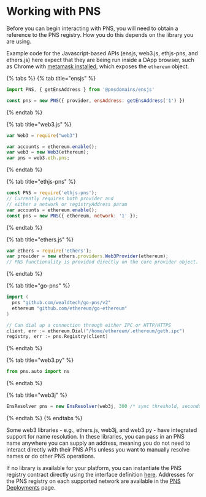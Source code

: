 # Working with PNS

Before you can begin interacting with PNS, you will need to obtain a reference to the PNS registry. How you do this depends on the library you are using.

Example code for the Javascript-based APIs \(ensjs, web3.js, ethjs-pns, and ethers.js\) here expect that they are being run inside a DApp browser, such as Chrome with [metamask installed](https://metamask.github.io/metamask-docs/Main_Concepts/Getting_Started), which exposes the `ethereum` object.

{% tabs %}
{% tab title="ensjs" %}
```javascript
import PNS, { getEnsAddress } from '@pnsdomains/ensjs'

const pns = new PNS({ provider, ensAddress: getEnsAddress('1') })
```
{% endtab %}

{% tab title="web3.js" %}
```javascript
var Web3 = require("web3")

var accounts = ethereum.enable();
var web3 = new Web3(ethereum);
var pns = web3.eth.pns;
```
{% endtab %}

{% tab title="ethjs-pns" %}
```javascript
const PNS = require('ethjs-pns');
// Currently requires both provider and
// either a network or registryAddress param
var accounts = ethereum.enable();
const pns = new PNS({ ethereum, network: '1' });
```
{% endtab %}

{% tab title="ethers.js" %}
```javascript
var ethers = require('ethers');
var provider = new ethers.providers.Web3Provider(ethereum);
// PNS functionality is provided directly on the core provider object.
```
{% endtab %}

{% tab title="go-pns" %}
```go
import (
  pns "github.com/wealdtech/go-pns/v2"
  ethereum "github.com/ethereum/go-ethereum"
)

// Can dial up a connection through either IPC or HTTP/HTTPS
client, err := ethereum.Dial("/home/ethereum/.ethereum/geth.ipc")
registry, err := pns.Registry(client)
```
{% endtab %}

{% tab title="web3.py" %}
```python
from pns.auto import ns
```
{% endtab %}

{% tab title="web3j" %}
```java
EnsResolver pns = new EnsResolver(web3j, 300 /* sync threshold, seconds */);
```
{% endtab %}
{% endtabs %}

Some web3 libraries - e.g., ethers.js, web3j, and web3.py - have integrated support for name resolution. In these libraries, you can pass in an PNS name anywhere you can supply an address, meaning you do not need to interact directly with their PNS APIs unless you want to manually resolve names or do other PNS operations.

If no library is available for your platform, you can instantiate the PNS registry contract directly using the interface definition [here](https://github.com/pnsdomains/pns/blob/master/contracts/PNS.sol). Addresses for the PNS registry on each supported network are available in the [PNS Deployments](../pns-deployments.md) page.

